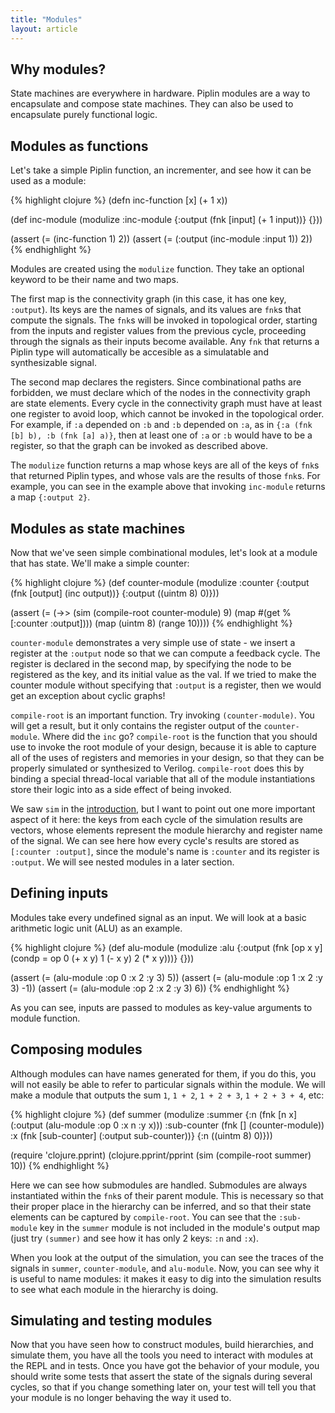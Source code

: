 ```yaml
---
title: "Modules"
layout: article
---
```

## Why modules?

State machines are everywhere in hardware. Piplin modules are a way to encapsulate and compose state machines. They can also be used to encapsulate purely functional logic.

## Modules as functions

Let's take a simple Piplin function, an incrementer, and see how it can be used as a module:

{% highlight clojure %}
(defn inc-function [x] (+ 1 x))

(def inc-module (modulize :inc-module
                  {:output (fnk [input]
                             (+ 1 input))}
                    {}))

(assert (= (inc-function 1) 2))
(assert (= (:output (inc-module :input 1)) 2))
{% endhighlight %}

Modules are created using the `modulize` function. They take an optional keyword to be their name and two maps.

The first map is the connectivity graph (in this case, it has one key, `:output`). Its keys are the names of signals, and its values are `fnk`s that compute the signals. The `fnk`s will be invoked in topological order, starting from the inputs and register values from the previous cycle, proceeding through the signals as their inputs become available. Any `fnk` that returns a Piplin type will automatically be accesible as a simulatable and synthesizable signal.

The second map declares the registers. Since combinational paths are forbidden, we must declare which of the nodes in the connectivity graph are state elements. Every cycle in the connectivity graph must have at least one register to avoid loop, which cannot be invoked in the topological order. For example, if `:a` depended on `:b` and `:b` depended on `:a`, as in `{:a (fnk [b] b), :b (fnk [a] a)}`, then at least one of `:a` or `:b` would have to be a register, so that the graph can be invoked as described above.

The `modulize` function returns a map whose keys are all of the keys of `fnk`s that returned Piplin types, and whose vals are the results of those `fnk`s. For example, you can see in the example above that invoking `inc-module` returns a map `{:output 2}`.

## Modules as state machines

Now that we've seen simple combinational modules, let's look at a module that has state. We'll make a simple counter:

{% highlight clojure %}
(def counter-module
  (modulize :counter
    {:output (fnk [output]
               (inc output))}
    {:output ((uintm 8) 0)}))

(assert (= (->> (sim (compile-root counter-module) 9)
                (map #(get % [:counter :output])))
           (map (uintm 8) (range 10))))
{% endhighlight %}

`counter-module` demonstrates a very simple use of state - we insert a register at the `:output` node so that we can compute a feedback cycle. The register is declared in the second map, by specifying the node to be registered as the key, and its initial value as the val. If we tried to make the counter module without specifying that `:output` is a register, then we would get an exception about cyclic graphs!

`compile-root` is an important function. Try invoking `(counter-module)`. You will get a result, but it only contains the register output of the `counter-module`. Where did the `inc` go? `compile-root` is the function that you should use to invoke the root module of your design, because it is able to capture all of the uses of registers and memories in your design, so that they can be properly simulated or synthesized to Verilog. `compile-root` does this by binding a special thread-local variable that all of the module instantiations store their logic into as a side effect of being invoked.

We saw `sim` in the [introduction](/articles/intro.html), but I want to point out one more important aspect of it here: the keys from each cycle of the simulation results are vectors, whose elements represent the module hierarchy and register name of the signal. We can see here how every cycle's results are stored as `[:counter :output]`, since the module's name is `:counter` and its register is `:output`. We will see nested modules in a later section.

## Defining inputs

Modules take every undefined signal as an input. We will look at a basic arithmetic logic unit (ALU) as an example.

{% highlight clojure %}
(def alu-module
  (modulize :alu
    {:output (fnk [op x y]
               (condp = op
                 0 (+ x y)
                 1 (- x y)
                 2 (* x y)))}
    {}))

(assert (= (alu-module :op 0 :x 2 :y 3) 5))
(assert (= (alu-module :op 1 :x 2 :y 3) -1))
(assert (= (alu-module :op 2 :x 2 :y 3) 6))
{% endhighlight %}

As you can see, inputs are passed to modules as key-value arguments to module function.

## Composing modules

Although modules can have names generated for them, if you do this, you will not easily be able to refer to particular signals within the module. We will make a module that outputs the sum `1`, `1 + 2`, `1 + 2 + 3`, `1 + 2 + 3 + 4`, etc:

{% highlight clojure %}
(def summer
  (modulize :summer
    {:n (fnk [n x]
          (:output (alu-module :op 0 :x n :y x)))
     :sub-counter (fnk []
                    (counter-module))
     :x (fnk [sub-counter]
          (:output sub-counter))}
    {:n ((uintm 8) 0)}))

(require 'clojure.pprint)
(clojure.pprint/pprint
  (sim (compile-root summer) 10))
{% endhighlight %}

Here we can see how submodules are handled. Submodules are always instantiated within the `fnk`s of their parent module. This is necessary so that their proper place in the hierarchy can be inferred, and so that their state elements can be captured by `compile-root`. You can see that the `:sub-module` key in the `summer` module is not included in the module's output map (just try `(summer)` and see how it has only 2 keys: `:n` and `:x`).

When you look at the output of the simulation, you can see the traces of the signals in `summer`, `counter-module`, and `alu-module`. Now, you can see why it is useful to name modules: it makes it easy to dig into the simulation results to see what each module in the hierarchy is doing.

## Simulating and testing modules

Now that you have seen how to construct modules, build hierarchies, and simulate them, you have all the tools you need to interact with modules at the REPL and in tests. Once you have got the behavior of your module, you should write some tests that assert the state of the signals during several cycles, so that if you change something later on, your test will tell you that your module is no longer behaving the way it used to.

